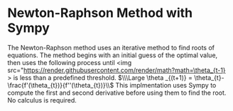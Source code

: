 # Newton-Raphson Method with Sympy
The Newton-Raphson method uses an iterative method to find roots of equations. The method begins with an initial guess of the optimal value, then uses the following process until <img src="https://render.githubusercontent.com/render/math?math=\theta_{t-1} > is less than a predefined threshold.
$\\\Large \theta _{(t+1)} =  \theta_{t}-\frac{f'(\theta_{t})}{f''(\theta_{t})}\\$ 
This implmentation uses Sympy to compute the first and second derivative before using them to find the root. No calculus is required.

